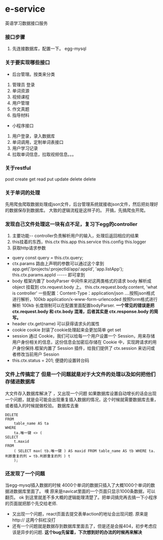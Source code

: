 # e-service

英语学习数据接口服务


### 接口步骤
1. 先连接数据库，配置一下。  egg-mysql


### 关于要实现哪些接口
- 后台管理。按类来分类
1. 管理员 登录  
2. 单词资源
3. 视频课程
4. 用户管理
5. 作文真题
6. 指导材料

- 小程序接口
1. 用户登录，录入数据库
2. 单词调用，定制单词表接口
3. 用户学习记录
4. 拉取单词信息，拉取视频信息。。。


### 关于restful
post    create
get     read
put     update
delete  delete

### 关于单词的处理
先用爬虫爬取数据处理成json文件，后台管理系统就接收json文件，然后把处理好的数据保存到数据库。
大致的逻辑流程是这样子的。
开搞，先搞爬虫开爬。

### 发现自己文件处理这一块有点不足，复习下egg的controller
1. 主要功能-- controller负责解析用户的输入，处理后返回相应的结果
2. this挂着的东西，this.ctx this.app this.service this.config this.logger
3. 获取http请求参数
- query   const query = this.ctx.query;
- ctx.params     路由上声明的参数可以通过这个拿到 
    app.get('/projects/:projectId/app/:appId', 'app.listApp');
    this.ctx.params.appId  ----- 即可拿到
- body 
    框架内置了 bodyParser 中间件来对这两类格式的请求 body 解析成 object 挂载到 ctx.request.body 上。
    this.ctx.request.body.content, 'what is controller'
    一些配置：Content-Type：application/json  ....按照json格式进行解析，100kb
    application/x-www-form-urlencoded      按照form格式进行解析  100kb
    长度限制可以在配置里面配置bodyParser.
    **一个常见的错误是把 ctx.request.body 和 ctx.body 混淆，后者其实是 ctx.response.body 的简写。**
- header ctx.get(name) 可以获得请求头的属性
- cookie  cookie 封装了cookie处理起来会更加简单 get set
- session 通过 Cookie，我们可以给每一个用户设置一个 Session，用来存储用户身份相关的信息，这份信息会加密后存储在 Cookie 中，实现跨请求的用户身份保持.框架内置了 Session 插件，给我们提供了 ctx.session 来访问或者修改当前用户 Session 
-  this.ctx.status = 201;  便捷的设置转台码


### 文件上传搞定了  但是一个问题就是对于大文件的处理以及如何把他们存储进数据库
大文件存入数据库解决了 ，又出现一个问题
如果数据库设置自动增长的话会出现一个问题，就是会可能会出现重复插入数据的情况，这个时候就需要数据库去重，或者插入的时候就做校验。
数据库去重
```
DELETE 
FROM
	table_name AS ta 
WHERE
	ta.唯一键 <> (
SELECT
	t.maxid 
FROM
	( SELECT max( tb.唯一键 ) AS maxid FROM table_name AS tb WHERE ta.判断重复的列 = tb.判断重复的列 ) t 
	);
```

### 还发现了一个问题
当egg-mysql插入数据的时候  4000个单词的数据只插入了大概1000个单词的数据进数据库里面了。
噢  原来是navicat里面的一个页面只显示1000条数据，可以翻页。
ok  到这里就差不多大概的逻辑能理清楚了。把单词搞完再去搞一下小程序的页面就把那个先交给老师.
- 又出现一个问题，react页面去提交表单action的地址会出现问题. 原来是http:// 这两个斜杠没打
- 还有一个问题就是数据存到数据库里面去了，但是还是会报404，初步考虑应该是异步的问题.
    **这个bug先留着，下次想到好的办法的时候再来解决**